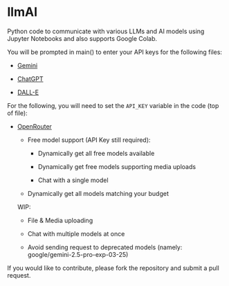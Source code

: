 # llmAI

Python code to communicate with various LLMs and AI models using Jupyter Notebooks and also supports Google Colab. 

You will be prompted in main() to enter your API keys for the following files:

* [Gemini](gemini.ipynb)

* [ChatGPT](chatgpt.ipynb)

* [DALL-E](dalle.ipynb) 

For the following, you will need to set the ```API_KEY``` variable in the code (top of file):

* [OpenRouter](openrouter.ipynb)
    
    - Free model support (API Key still required):

        - Dynamically get all free models available

        - Dynamically get free models supporting media uploads

        - Chat with a single model

    - Dynamically get all models matching your budget

    WIP:

    - File & Media uploading

    - Chat with multiple models at once

    - Avoid sending request to deprecated models (namely:  google/gemini-2.5-pro-exp-03-25)


If you would like to contribute, please fork the repository and submit a pull request.